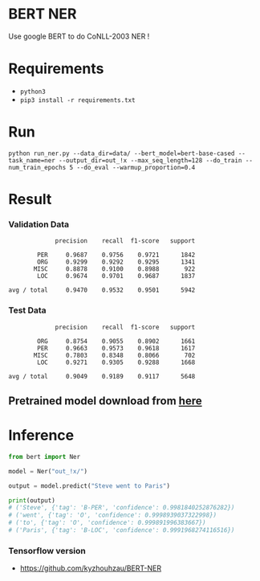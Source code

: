 # BERT NER

Use google BERT to do CoNLL-2003 NER !


# Requirements

-  `python3`
- `pip3 install -r requirements.txt`

# Run

`python run_ner.py --data_dir=data/ --bert_model=bert-base-cased --task_name=ner --output_dir=out_!x --max_seq_length=128 --do_train --num_train_epochs 5 --do_eval --warmup_proportion=0.4`


# Result

### Validation Data
```
             precision    recall  f1-score   support

        PER     0.9687    0.9756    0.9721      1842
        ORG     0.9299    0.9292    0.9295      1341
       MISC     0.8878    0.9100    0.8988       922
        LOC     0.9674    0.9701    0.9687      1837

avg / total     0.9470    0.9532    0.9501      5942
```
### Test Data
```
             precision    recall  f1-score   support

        ORG     0.8754    0.9055    0.8902      1661
        PER     0.9663    0.9573    0.9618      1617
       MISC     0.7803    0.8348    0.8066       702
        LOC     0.9271    0.9305    0.9288      1668

avg / total     0.9049    0.9189    0.9117      5648
```
## Pretrained model download from [here](https://drive.google.com/file/d/1hmj1zC6xipR7KTT04bJpSUPNU1pRuI7h/view?usp=sharing)

# Inference

```python
from bert import Ner

model = Ner("out_!x/")

output = model.predict("Steve went to Paris")

print(output)
# ('Steve', {'tag': 'B-PER', 'confidence': 0.9981840252876282})
# ('went', {'tag': 'O', 'confidence': 0.9998939037322998})
# ('to', {'tag': 'O', 'confidence': 0.999891996383667})
# ('Paris', {'tag': 'B-LOC', 'confidence': 0.9991968274116516})

```


### Tensorflow version

- https://github.com/kyzhouhzau/BERT-NER